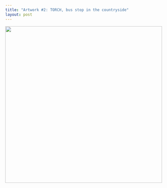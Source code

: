```yaml
---
title: "Artwork #2: TORCH, bus stop in the countryside"
layout: post
---
```


<img width="500vw" src="{{ site.url }}/assets/img/illustrations/torch_bus_stop.png"/>



